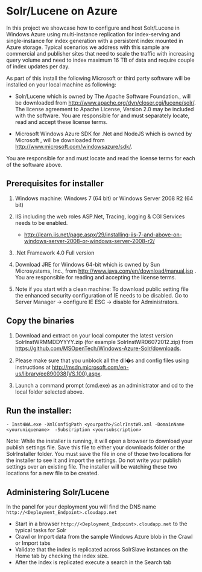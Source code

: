 Solr/Lucene on Azure
===
In this project we showcase how to configure and host Solr/Lucene in Windows Azure using multi-instance replication for index-serving and single-instance for index generation with a persistent index mounted in Azure storage. Typical scenarios we address with this sample are commercial and publisher sites that need to scale the traffic with increasing query volume and need to index maximum 16 TB of data and require couple of index updates per day.

As part of this install the following Microsoft or third party software will be installed on your local machine as following: 

- Solr/Lucene which is owned by The Apache Software Foundation., will be downloaded from http://www.apache.org/dyn/closer.cgi/lucene/solr/. The license agreement to Apache License, Version 2.0 may be included with the software.  You are responsible for and must separately locate, read and accept these license terms.

- Microsoft Windows Azure SDK for .Net and NodeJS which is owned by Microsoft , will be downloaded from http://www.microsoft.com/windowsazure/sdk/.

You are responsible for and must locate and read the license terms for each of the software above. 

## Prerequisites for installer

1. Windows machine: Windows 7 (64 bit) or Windows Server 2008 R2 (64 bit)

2. IIS including the web roles ASP.Net, Tracing, logging & CGI Services needs to be enabled.
    - http://learn.iis.net/page.aspx/29/installing-iis-7-and-above-on-windows-server-2008-or-windows-server-2008-r2/ 
  
3. .Net Framework 4.0 Full version
   
4. Download JRE for Windows 64-bit which is owned by Sun Microsystems, Inc., from http://www.java.com/en/download/manual.jsp  . You are responsible for reading and accepting the license terms.

5. Note if you start with a clean machine:  To download public setting file the enhanced security configuration of IE needs to be disabled. Go to Server Manager -> configure IE ESC -> disable for Administrators.

## Copy the binaries
1. Download and extract on your local computer the latest version SolrInstWRMMDDYYYY.zip (for example SolrInstWR06072012.zip) from https://github.com/MSOpenTech/Windows-Azure-Solr/downloads.

2. Please make sure that you unblock all the dll�s and config files using instructions at http://msdn.microsoft.com/en-us/library/ee890038(VS.100).aspx. 

3. Launch a command prompt (cmd.exe) as an administrator and cd to the local folder selected above.

## Run the installer:
    - Inst4WA.exe -XmlConfigPath <yourpath>/SolrInstWR.xml -DomainName <youruniquename>  -Subscription <yoursubscription>


Note: While the installer is running, it will open a browser to download your publish settings file. Save this file to either your downloads folder or the SolrInstaller folder. You must save the file in one of those two locations for the installer to see it and import the settings.
Do not write your publish settings over an existing file. The installer will be watching these two locations for a new file to be created.

## Administering Solr/Lucene

In the panel for your deployment you will find the DNS name `http://<Deployment_Endpoint>.cloudapp.net`

- Start in a browser `http://<Deployment_Endpoint>.cloudapp.net` to the typical tasks for Solr
- Crawl or Import data from the sample Windows Azure blob in the Crawl or Import tabs
- Validate that the index is replicated across SolrSlave  instances on the Home tab by checking the index size.
- After the index is replicated execute a search in the Search tab
